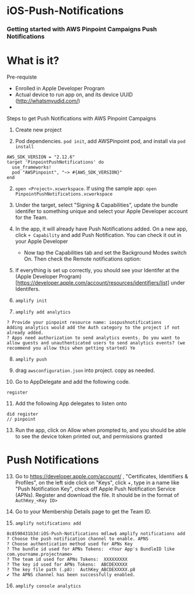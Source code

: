 # iOS-Push-Notifications

### Getting started with AWS Pinpoint Campaigns Push Notifications 

# What is it?

Pre-requiste
- Enrolled in Apple Developer Program
- Actual device to run app on, and its device UUID (http://whatsmyudid.com/)
- 

Steps to get Push Notifications with AWS Pinpoint Campaigns

1. Create new project

2. Pod dependencies. `pod init`, add AWSPinpoint pod, and install via `pod install`
```
AWS_SDK_VERSION = "2.12.6"
target 'PinpointPushNotifications' do
  use_frameworks! 
  pod "AWSPinpoint", "~> #{AWS_SDK_VERSION}"
end
```
2. `open <Project>.xcworkspace`. If using the sample app: `open PinpointPushNotifications.xcworkspace`

3. Under the target, select "Signing & Capabilities", update the bundle identifer to something unique and select your Apple Developer account for the Team.

4. In the app, it will already have Push Notifications added. On a new app, click `+ Capability` and add Push Notification. You can check it out in your Apple Developer 
    - Now tap the Capabilities tab and set the Background Modes switch On. Then check the Remote notifications option:

5. If everything is set up correctly, you should see your Identifer at the (Apple Developer Program)[https://developer.apple.com/account/resources/identifiers/list] under Identifers.

6. `amplify init`

7. `amplify add analytics`
```
? Provide your pinpoint resource name: iospushnotifications
Adding analytics would add the Auth category to the project if not already added.
? Apps need authorization to send analytics events. Do you want to allow guests and unauthenticated users to send analytics events? (we recommend you allow this when getting started) Ye
```

8. `amplify push`

9. drag `awsconfiguration.json` into project. copy as needed.

10. Go to AppDelegate and add the following code.

```
register
```

11. Add the following App delegates to listen onto 
```
did register
// pinpoint
```


13. Run the app, click on Allow when prompted to, and you should be able to see the device token printed out, and permissions granted


# Push Notifications

13. Go to https://developer.apple.com/account/ , "Certificates, Identifiers & Profiles", on the left side click on "Keys", click +, type in a name like "Push Notification Key", check off Apple Push Notification Service (APNs). Register and download the file. It should be in the format of `AuthKey_<Key ID>`

14. Go to your Membership Details page to get the Team ID.

15. `amplify notifications add`

```
8c8590431b3d:iOS-Push-Notifications mdlaw$ amplify notifications add
? Choose the push notification channel to enable. APNS
? Choose authentication method used for APNs Key
? The bundle id used for APNs Tokens:  <Your App's BundleID like com.yourname.projectname>
? The team id used for APNs Tokens:  XXXXXXXXX
? The key id used for APNs Tokens:  ABCDEXXXXX
? The key file path (.p8):  AuthKey_ABCDEXXXXX.p8
✔ The APNS channel has been successfully enabled.
```

16. `amplify console analytics`

